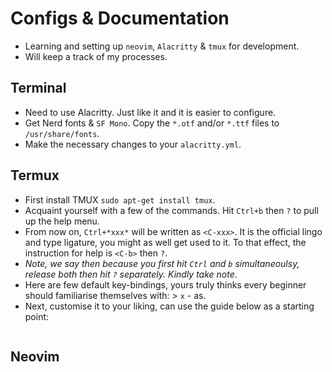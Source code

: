 # Configs & Documentation
- Learning and setting up `neovim`, `Alacritty` & `tmux` for development.
- Will keep a track of my processes.

## Terminal
- Need to use Alacritty. Just like it and it is easier to configure.
- Get Nerd fonts & `SF Mono`. Copy the `*.otf` and/or `*.ttf` files to 
`/usr/share/fonts`.
- Make the necessary changes to your `alacritty.yml`.

## Termux
- First install TMUX `sudo apt-get install tmux`.
- Acquaint yourself with a few of the commands. Hit `Ctrl+b` then `?` to pull
up the help menu.
- From now on, `Ctrl+*xxx*` will be written as `<C-xxx>`. It is the official
lingo and type ligature, you might as well get used to it. To that effect,
the instruction for help is `<C-b>` then `?`.
- *Note, we say then because you first hit `Ctrl` and `b` simultaneoulsy,
release both then hit `?` separately. Kindly take note*.
- Here are few default key-bindings, yours truly thinks every beginner should
familiarise themselves with:
	    > `x` - as.
- Next, customise it to your liking, can use the guide below as a starting 
point:
```

```

## Neovim
